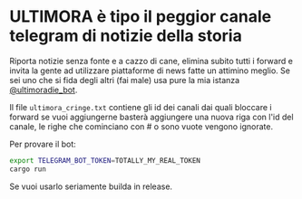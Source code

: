 # ULTIMORA è tipo il peggior canale telegram di notizie della storia

Riporta notizie senza fonte e a cazzo di cane, elimina subito tutti i forward e invita la gente ad utilizzare piattaforme di news fatte un attimino meglio.
Se sei uno che si fida degli altri (fai male) usa pure la mia istanza [@ultimoradie_bot](https://t.me/ultimoradie_bot).

Il file `ultimora_cringe.txt` contiene gli id dei canali dai quali bloccare i forward se vuoi aggiungerne basterà aggiungere una nuova riga con l'id del canale, le righe che cominciano con # o sono vuote vengono ignorate.

Per provare il bot:
```sh
export TELEGRAM_BOT_TOKEN=TOTALLY_MY_REAL_TOKEN
cargo run
```

Se vuoi usarlo seriamente builda in release.
